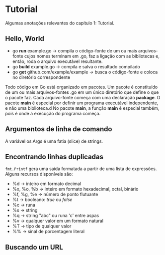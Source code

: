 # Tutorial

Algumas anotações relevantes do capítulo 1: Tutorial.

## Hello, World

- go **run** example.go -> compila o código-fonte de um ou mais arquivos-fonte cujos nomes terminam em .go, faz a ligação com as bibliotecas e, então, roda o arquivo executável resultante.
- go **build** example.go -> compila e salva o resultado compilado
- go **get** github.com/example/example -> busca o código-fonte e coloca no diretório correspondente

Todo código em Go está organizado em pacotes. Um pacote é constituído de um ou mais arquivos-fontes .go em um único diretório que define o que o pacote faz.
Cada arquivo-fonte começa com uma declaração **package**. O pacote **main** é especial por definir um programa executável independente, e não uma biblioteca.d
No pacote **main**, a função **main** é especial também, pois é onde a execução do programa começa.

## Argumentos de linha de comando

A variável os.Args é uma fatia (slice) de strings. 

## Encontrando linhas duplicadas

`fmt.Printf` gera uma saída formatada a partir de uma lista de expressões. Alguns recursos disponíveis são:

- %d -> inteiro em formato decimal
- %x, %o, %b -> inteiro em formato hexadecimal, octal, binário
- %f, %g, %e -> número de ponto flutuante
- %t -> booleano: *true* ou *false*
- %c -> runa
- %s -> string
- %q -> string "abc" ou runa 'c' entre aspas
- %v -> qualquer valor em um formato natural
- %T -> tipo de qualquer valor
- %% -> sinal de porcentagem literal

## Buscando um URL